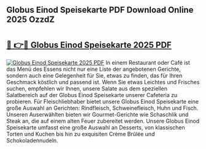 ## Globus Einod Speisekarte PDF Download Online 2025 OzzdZ

# <h2><a href="http://gcbka3.nevu.top/?p=Globus+Einod+Speisekarte">🔗 👉🔴 Globus Einod Speisekarte 2025 PDF</a></h2>

[![Globus Einod Speisekarte 2025 PDF](https://i.imgur.com/dBaPXMq.png)](http://gcbka3.nevu.top/?p=Globus+Einod+Speisekarte)
In einem Restaurant oder Café ist das Menü des Essens nicht nur eine Liste der angebotenen Gerichte, sondern auch eine Gelegenheit für Sie, etwas zu finden, das für Ihren Geschmack köstlich und passend ist. Wenn Sie etwas Leichtes und Frisches suchen, empfehlen wir Ihnen, unsere Salate aus dem speziellen Salatbereich auf der Globus Einod Speisekarte unserer Cafeteria zu probieren. Für Fleischliebhaber bietet unsere Globus Einod Speisekarte eine große Auswahl an Gerichten: Rindfleisch, Schweinefleisch, Huhn und Fisch. Unseren Auserwählten bieten wir Gourmet-Gerichte wie Schaschlik und Steak an, die auf einem alten Feuer zubereitet werden. Unsere Globus Einod Speisekarte umfasst eine große Auswahl an Desserts, von klassischen Torten und Kuchen bis hin zu exquisiten Crème Brûlée und Schokoladennudeln.
